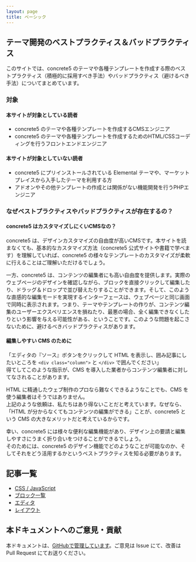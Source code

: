```yaml
---
layout: page
title: ベーシック
---
```


## テーマ開発のベストプラクティス＆バッドプラクティス

このサイトでは、concrete5 のテーマや各種テンプレートを作成する際のベストプラクティス（積極的に採用すべき手法）やバッドプラクティス（避けるべき手法）についてまとめています。

### 対象

#### 本サイトが対象としている読者

* concrete5 のテーマや各種テンプレートを作成するCMSエンジニア
* concrete5 のテーマや各種テンプレートを作成するためのHTML/CSSコーディングを行うフロントエンドエンジニア

#### 本サイトが対象としていない読者

* concrete5 にプリインストールされている Elemental テーマや、マーケットプレイスから入手したテーマを利用する方
* アドオンやその他テンプレートの作成とは関係がない機能開発を行うPHPエンジニア

### なぜベストプラクティスやバッドプラクティスが存在するの？

#### concrete5 はカスタマイズしにくいCMSなの？

concrete5 は、デザインカスタマイズの自由度が高いCMSです。本サイトを読まなくても、基本的なカスタマイズ方法（concrete5 公式サイトや書籍で学べます）を理解していれば、concrete5 の様々なテンプレートのカスタマイズが柔軟に行えることはご理解いただけるでしょう。

一方、concrete5 は、コンテンツの編集者にも高い自由度を提供します。実際のウェブページのデザインを確認しながら、ブロックを直接クリックして編集したり、ドラッグ＆ドロップで並び替えたりすることができます。そして、このような直感的な編集モードを実現するインターフェースは、ウェブページと同じ画面で同時に表示されます。つまり、テーマやテンプレートの作りが、コンテンツ編集のユーザーエクスペリエンスを損ねたり、最悪の場合、全く編集できなくしたりという影響を与える可能性がある、ということです。このような問題を起こさないために、避けるべきバッドプラクティスがあります。

#### 編集しやすい CMS のために

「エディタの『ソース』ボタンをクリックして HTML を表示し、囲み記事にしたいところを `<div class="column">` と `</div>` で囲んでください」  
得てしてこのような指示が、CMS を導入した業者からコンテンツ編集者に対してなされることがあります。

HTML に精通したウェブ制作のプロなら難なくできるようなことでも、CMS を使う編集者はそうではありません。  
上記のような依頼は、私たちはあり得ないことだと考えています。なぜなら、「HTML が分からなくてもコンテンツの編集ができる」ことが、concrete5 という CMS の大きなメリットだと考えているからです。

幸い、concrete5 には様々な便利な編集機能があり、デザイン上の要請と編集しやすさにうまく折り合いをつけることができるでしょう。  
そのためには、concrete5 のデザイン機能でどのようなことが可能なのか、そしてそれをどう活用するかというベストプラクティスを知る必要があります。

## 記事一覧

* [CSS / JavaScript](./css-javascript.html)
* [ブロック一覧](./blocktypes.html)
* [エディタ](./editor.html)
* [レイアウト](.layouts.html)

## 本ドキュメントへのご意見・貢献

本ドキュメントは、[GitHubで管理しています](https://github.com/concrete5cojp/Best-Practices-concrete5-Template-Development)。ご意見は Issue にて、改善は Pull Request にてお送りください。
